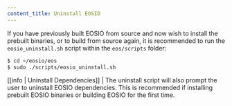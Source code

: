 ```yaml
---
content_title: Uninstall EOSIO
---
```


If you have previously built EOSIO from source and now wish to install the prebuilt binaries, or to build from source again, it is recommended to run the `eosio_uninstall.sh` script within the `eos/scripts` folder:

```sh
$ cd ~/eosio/eos
$ sudo ./scripts/eosio_uninstall.sh
```

[[info | Uninstall Dependencies]]
| The uninstall script will also prompt the user to uninstall EOSIO dependencies. This is recommended if installing prebuilt EOSIO binaries or building EOSIO for the first time.
